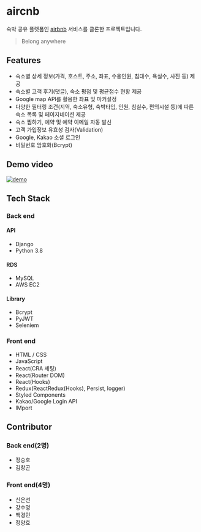 # aircnb
숙박 공유 플랫폼인 [airbnb](https://www.airbnb.com/) 서비스를 클론한 프로젝트입니다.
> Belong anywhere

## Features
- 숙소별 상세 정보(가격, 호스트, 주소, 좌표, 수용인원, 침대수, 욕실수, 사진 등) 제공
- 숙소별 고객 후기(댓글), 숙소 평점 및 평균점수 현황 제공
- Google map API를 활용한 좌표 및 마커설정
- 다양한 필터링 조건(지역, 숙소유형, 숙박타입, 인원, 침실수, 편의시설 등)에 따른 숙소 목록 및 페이지네이션 제공
- 숙소 찜하기, 예약 및 예약 이메일 자동 발신
- 고객 가입정보 유효성 검사(Validation)
- Google, Kakao 소셜 로그인
- 비밀번호 암호화(Bcrypt)

## Demo video
[![demo](https://img.youtube.com/vi/-RkZ5UUSsRQ/maxresdefault.jpg)](https://www.youtube.com/watch?v=-RkZ5UUSsRQ)

## Tech Stack

### Back end

#### API
- Django
- Python 3.8
#### RDS
- MySQL
- AWS EC2
#### Library
- Bcrypt
- PyJWT
- Seleniem

### Front end
- HTML / CSS
- JavaScript
- React(CRA 세팅)
- React(Router DOM)
- React(Hooks)
- Redux(ReactRedux(Hooks), Persist, logger)
- Styled Components
- Kakao/Google Login API
- IMport

## Contributor

### Back end(2명)
- 정승호
- 김창곤

### Front end(4명)
- 신은선
- 강수명
- 백경민
- 정양효
